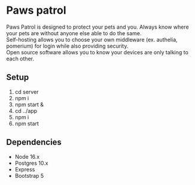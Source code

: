 # Paws patrol

Paws Patrol is designed to protect your pets and you. Always know where your pets are without anyone else able to do the same.  
Self-hosting allows you to choose your own middleware (ex. authelia, pomerium) for login while also providing security.  
Open source software allows you to know your devices are only talking to each other.

## Setup

1. cd server
2. npm i
3. npm start &
4. cd ../app
5. npm i
6. npm start

## Dependencies

- Node 16.x
- Postgres 10.x
- Express
- Bootstrap 5
